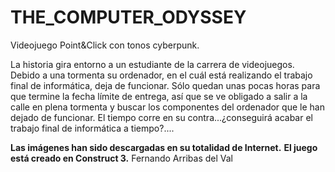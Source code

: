 # THE_COMPUTER_ODYSSEY
 
Videojuego Point&Click con tonos cyberpunk.

La historia gira entorno a un estudiante de la carrera de videojuegos. Debido a una tormenta su ordenador, en el cuál está realizando el trabajo final de informática, deja de funcionar. Sólo quedan unas pocas horas para que termine la fecha límite de entrega, así que se ve obligado a salir a la calle en plena tormenta y buscar los componentes del ordenador que le han dejado de funcionar. El tiempo corre en su contra...¿conseguirá acabar el trabajo final de informática a tiempo?....

**Las imágenes han sido descargadas en su totalidad de Internet.**
**El juego está creado en Construct 3.**
Fernando Arribas del Val
